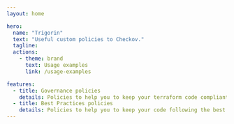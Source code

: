```yaml
---
layout: home

hero:
  name: "Trigorin"
  text: "Useful custom policies to Checkov."
  tagline:
  actions:
    - theme: brand
      text: Usage examples
      link: /usage-examples

features:
  - title: Governance policies
    details: Policies to help you to keep your terraform code compliant with your governance policies.
  - title: Best Practices policies
    details: Policies to help you to keep your code following the best practices.
---
```

